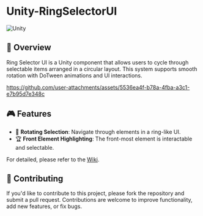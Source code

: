 # Unity-RingSelectorUI

![Unity](https://img.shields.io/badge/Unity-2021.3%2B-orange) 

## 📌 Overview
Ring Selector UI is a Unity component that allows users to cycle through selectable items arranged in a circular layout. This system supports smooth rotation with DoTween animations and UI interactions.

https://github.com/user-attachments/assets/5536ea4f-b78a-4fba-a3c1-e7b95d7e348c

## 🎮 Features
- 🔄 **Rotating Selection**: Navigate through elements in a ring-like UI.
- 🏆 **Front Element Highlighting**: The front-most element is interactable and selectable.

For detailed, please refer to the [Wiki](https://github.com/dennis112999/Unity-Ring-Selector-UI/wiki).

## 🤝 Contributing
If you'd like to contribute to this project, please fork the repository and submit a pull request. Contributions are welcome to improve functionality, add new features, or fix bugs.

